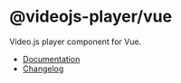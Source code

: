 # @videojs-player/vue

Video.js player component for Vue.

- [Documentation](../../README.md)
- [Changelog](./CHANGELOG.md)
